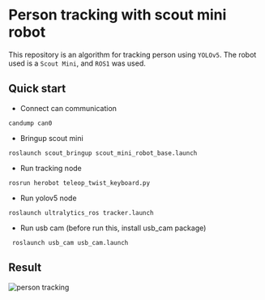 # Person tracking with scout mini robot 
This repository is an algorithm for tracking person using `YOLOv5`. The robot used is a `Scout Mini`, and `ROS1` was used. 

## Quick start
- Connect can communication
```
candump can0
```
- Bringup scout mini
```
roslaunch scout_bringup scout_mini_robot_base.launch
```
- Run tracking node
```
rosrun herobot teleop_twist_keyboard.py
```
- Run yolov5 node
```
roslaunch ultralytics_ros tracker.launch
```
- Run usb cam (before run this, install usb_cam package)
```
 roslaunch usb_cam usb_cam.launch
 ```

## Result 
![person tracking](./객체추종.gif)
